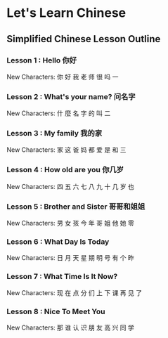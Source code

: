 # Let's Learn Chinese

## Simplified Chinese Lesson Outline

### Lesson 1 : Hello 你好
New Characters: 你 好 我 老 师 很 吗 一

### Lesson 2 : What's your name? 问名字
New Characters: 什 麼 名 字 的 叫 二

### Lesson 3 : My family 我的家
New Characters: 家 这 爸 妈 都 爱 是 和 三

### Lesson 4 : How old are you 你几岁
New Characters: 四 五 六 七 八 九 十 几 岁 也

### Lesson 5 : Brother and Sister 哥哥和姐姐
New Characters: 男 女 孩 今 年 哥 姐 他 她 零

### Lesson 6 : What Day Is Today 
New Characters: 日 月 天 星 期 明 号 有 个 昨

### Lesson 7 : What Time Is It Now?
New Characters: 现 在 点 分 们 上 下 课 再 见 了

### Lesson 8 : Nice To Meet You
New Characters: 那 谁 认 识 朋 友 高 兴 同 学